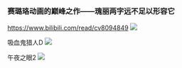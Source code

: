 ### 赛璐珞动画的巅峰之作——瑰丽两字远不足以形容它
https://www.bilibili.com/read/cv8094849
<img src="https://i0.hdslb.com/bfs/article/458a6f43e02973bc38ba34f441173f38e400e138.gif">

吸血鬼猎人D
<img src="https://i0.hdslb.com/bfs/article/32951d58716614a126258bb93c4bc8f9a6275d02.jpg">

午夜之眼2
<img src="https://i0.hdslb.com/bfs/article/787303ac397ef796fcbb88ec0aa912385cb85d63.jpg">

